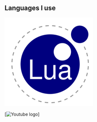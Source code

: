 ## Languages I use
![Lua][lua-logo]

[![Youtube logo](https://www.youtube.com/channel/UCneXWx6KJXTes5vObpys8dA)]

[lua-logo]: https://raw.githubusercontent.com/github/explore/80688e429a7d4ef2fca1e82350fe8e3517d3494d/topics/lua/lua.png "Lua"
